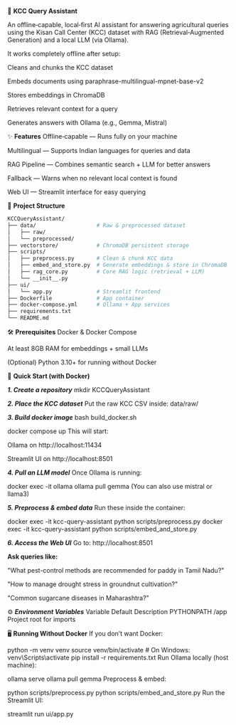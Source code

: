 
🌾 **KCC Query Assistant**

An offline‑capable, local‑first AI assistant for answering agricultural queries using the Kisan Call Center (KCC) dataset with RAG (Retrieval‑Augmented Generation) and a local LLM (via Ollama).

It works completely offline after setup:

Cleans and chunks the KCC dataset

Embeds documents using paraphrase-multilingual-mpnet-base-v2

Stores embeddings in ChromaDB

Retrieves relevant context for a query

Generates answers with Ollama (e.g., Gemma, Mistral)

✨ **Features**
Offline‑capable — Runs fully on your machine

Multilingual — Supports Indian languages for queries and data

RAG Pipeline — Combines semantic search + LLM for better answers

Fallback — Warns when no relevant local context is found

Web UI — Streamlit interface for easy querying

📂 **Project Structure**
```bash
KCCQueryAssistant/
├── data/                   # Raw & preprocessed dataset
│   ├── raw/
│   └── preprocessed/
├── vectorstore/            # ChromaDB persistent storage
├── scripts/
│   ├── preprocess.py       # Clean & chunk KCC data
│   ├── embed_and_store.py  # Generate embeddings & store in ChromaDB
│   ├── rag_core.py         # Core RAG logic (retrieval + LLM)
│   └── __init__.py
├── ui/
│   └── app.py              # Streamlit frontend
├── Dockerfile              # App container
├── docker-compose.yml      # Ollama + App services
├── requirements.txt
└── README.md
```

🛠️ **Prerequisites**
Docker & Docker Compose

At least 8GB RAM for embeddings + small LLMs

(Optional) Python 3.10+ for running without Docker

🚀 **Quick Start (with Docker)**

***1. Create a repository***
mkdir KCCQueryAssistant

***2. Place the KCC dataset***
Put the raw KCC CSV inside:
data/raw/

***3. Build docker image***
bash build_docker.sh

docker compose up
This will start:

Ollama on http://localhost:11434

Streamlit UI on http://localhost:8501

***4. Pull an LLM model***
Once Ollama is running:

docker exec -it ollama ollama pull gemma
(You can also use mistral or llama3)

***5. Preprocess & embed data***
Run these inside the container:

docker exec -it kcc-query-assistant python scripts/preprocess.py
docker exec -it kcc-query-assistant python scripts/embed_and_store.py

***6. Access the Web UI***
Go to: http://localhost:8501

**Ask queries like:**

"What pest-control methods are recommended for paddy in Tamil Nadu?"

"How to manage drought stress in groundnut cultivation?"

"Common sugarcane diseases in Maharashtra?"

⚙️ ***Environment Variables***
Variable	Default	Description
PYTHONPATH	/app	Project root for imports

🖥️ **Running Without Docker**
If you don’t want Docker:

python -m venv venv
source venv/bin/activate   # On Windows: venv\Scripts\activate
pip install -r requirements.txt
Run Ollama locally (host machine):

ollama serve
ollama pull gemma
Preprocess & embed:

python scripts/preprocess.py
python scripts/embed_and_store.py
Run the Streamlit UI:


streamlit run ui/app.py
